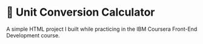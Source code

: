 # 🧮 Unit Conversion Calculator
A simple HTML project I built while practicing in the IBM Coursera Front-End Development course.
